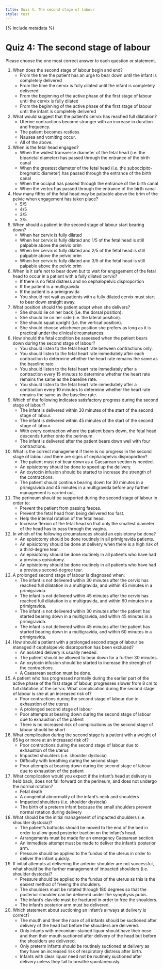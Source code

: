 ```yaml
---
title: Quiz 4. The second stage of labour
style: test
---
```


{% include metadata %}

# Quiz 4: The second stage of labour

Please choose the one most correct answer to each question or statement.

1.	When does the second stage of labour begin and end?
	-	From the time the patient has an urge to bear down until the infant is completely delivered
	+	From the time the cervix is fully dilated until the infant is completely delivered
	-	From the beginning of the active phase of the first stage of labour until the cervix is fully dilated
	-	From the beginning of the active phase of the first stage of labour until the infant is completely delivered
2.	What would suggest that the patient’s cervix has reached full dilatation?
	-	Uterine contractions become stronger with an increase in duration and frequency.
	-	The patient becomes restless.
	-	Nausea and vomiting occur.
	+	All of the above.
3.	When is the fetal head engaged?
	+	When the widest transverse diameter of the fetal head (i.e. the biparietal diameter) has passed through the entrance of the birth canal
	-	When the greatest diameter of the fetal head (i.e. the suboccipito-bregmatic diameter) has passed through the entrance of the birth canal
	-	When the occiput has passed through the entrance of the birth canal
	-	When the vertex has passed through the entrance of the birth canal
4.	How many fifths of the fetal head may be palpable above the brim of the pelvic when engagement has taken place?
	-	5/5
	-	4/5
	-	3/5
	+	2/5
5.	When should a patient in the second stage of labour start bearing down?
	-	When her cervix is fully dilated
	+	When her cervix is fully dilated and 1/5 of the fetal head is still palpable above the pelvic brim
	-	When her cervix is fully dilated and 2/5 of the fetal head is still palpable above the pelvic brim
	-	When her cervix is fully dilated and 3/5 of the fetal head is still palpable above the pelvic brim
6.	When is it safe not to bear down but to wait for engagement of the fetal head to occur in a patient with a fully dilated cervix?
	+	If there is no fetal distress and no cephalopelvic disproportion
	-	If the patient is a multigravida
	-	If the patient is a primigravida
	-	You should not wait as patients with a fully dilated cervix must start to bear down straight away.
7.	What position should the patient adopt when she delivers?
	-	She should lie on her back (i.e. the dorsal position).
	-	She should lie on her side (i.e. the lateral position).
	-	She should squat upright (i.e. the vertical position).
	+	She should choose whichever position she prefers as long as it is practical under the clinical circumstances.
8.	How should the fetal condition be assessed when the patient bears down during the second stage of labour?
	-	You should listen to the fetal heart rate between contractions only.
	+	You should listen to the fetal heart rate immediately after each contraction to determine whether the heart rate remains the same as the baseline rate.
	-	You should listen to the fetal heart rate immediately after a contraction every 15 minutes to determine whether the heart rate remains the same as the baseline rate.
	-	You should listen to the fetal heart rate immediately after a contraction every 10 minutes to determine whether the heart rate remains the same as the baseline rate.
9.	Which of the following indicates satisfactory progress during the second stage of labour?
	-	The infant is delivered within 30 minutes of the start of the second stage of labour.
	-	The infant is delivered within 45 minutes of the start of the second stage of labour.
	+	With every contraction where the patient bears down, the fetal head descends further onto the perineum.
	-	The infant is delivered after the patient bears down well with four contractions.
10.	What is the correct management if there is no progress in the second stage of labour and there are signs of cephalopelvic disproportion?
	+	The patient must not bear down as a Caesarean section is needed.
	-	An episiotomy should be done to speed up the delivery.
	-	An oxytocin infusion should be started to increase the strength of the contractions.
	-	The patient should continue bearing down for 30 minutes in a primigravida and 45 minutes in a multigravida before any further management is carried out.
11.	The perineum should be supported during the second stage of labour in order to:
	-	Prevent the patient from passing faeces.
	-	Prevent the fetal head from being delivered too fast.
	-	Help the internal rotation of the fetal head.
	+	Increase flexion of the fetal head so that only the smallest diameter of the head has to pass through the vagina.
12.	In which of the following circumstances should an episiotomy be done?
	-	An episiotomy should be done routinely in all primigravida patients.
	+	An episiotomy should be done at delivery when there is a high risk of a third-degree tear.
	-	An episiotomy should be done routinely in all patients who have had a previous episiotomy.
	-	An episiotomy should be done routinely in all patients who have had a previous second-degree tear.
13.	A prolonged second stage of labour is diagnosed when:
	-	The infant is not delivered within 30 minutes after the cervix has reached full dilatation in a multigravida, and within 45 minutes in a primigravida.
	-	The infant is not delivered within 45 minutes after the cervix has reached full dilatation in a multigravida, and within 60 minutes in a primigravida.
	+	The infant is not delivered within 30 minutes after the patient has started bearing down in a multigravida, and within 45 minutes in a primigravida.
	-	The infant is not delivered within 45 minutes after the patient has started bearing down in a multigravida, and within 60 minutes in a primigravida.
14.	How should a patient with a prolonged second stage of labour be managed if cephalopelvic disproportion has been excluded?
	+	An assisted delivery is usually needed.
	-	The patient should be allowed to bear down for a further 30 minutes.
	-	An oxytocin infusion should be started to increase the strength of the contractions.
	-	A Caesarean section must be done.
15.	A patient who has progressed normally during the earlier part of the active phase of the first stage of labour, progresses slower from 8 cm to full dilatation of the cervix. What complication during the second stage of labour is she at an increased risk of?
	-	Poor contractions during the second stage of labour due to exhaustion of the uterus
	+	A prolonged second stage of labour
	-	Poor attempts at bearing down during the second stage of labour due to exhaustion of the patient
	-	There is no increased risk of complications as the second stage of labour should be short
16.	What complication during the second stage is a patient with a weight of 85 kg or more at an increased risk of?
	-	Poor contractions during the second stage of labour due to exhaustion of the uterus
	+	Impacted shoulders (i.e. shoulder dystocia)
	-	Difficulty with breathing during the second stage
	-	Poor attempts at bearing down during the second stage of labour due to exhaustion of the patient
17.	What complication would you expect if the infant’s head at delivery is held back, does not fall forward on the perineum, and does not undergo the normal rotation?
	-	Fetal death
	-	A congenital abnormality of the infant’s neck and shoulders
	+	Impacted shoulders (i.e. shoulder dystocia)
	-	The birth of a preterm infant because the small shoulders prevent normal rotation during delivery
18.	What should be the initial management of impacted shoulders (i.e. shoulder dystocia)?
	+	The patient’s buttocks should be moved to the end of the bed in order to allow good posterior traction on the infant’s head.
	-	Arrangements must be made for an emergency Caesarean section.
	-	An immediate attempt must be made to deliver the infant’s posterior arm.
	-	Pressure should be applied to the fundus of the uterus in order to deliver the infant quickly.
19.	If initial attempts at delivering the anterior shoulder are not successful, what should be the further management of impacted shoulders (i.e. shoulder dystocia)?
	-	Pressure should be applied to the fundus of the uterus as this is the easiest method of freeing the shoulders.
	-	The shoulders must be rotated through 180 degrees so that the posterior shoulder can be delivered under the symphysis pubis.
	-	The infant’s clavicle must be fractured in order to free the shoulders.
	+	The infant’s posterior arm must be delivered. 
20.	Which statement about suctioning an infant’s airways at delivery is correct?
	-	The mouth and then the nose of all infants should be suctioned after delivery of the head but before the shoulders are delivered.
	-	Only infants with meconium-stained liquor should have their nose and then their mouth suctioned after delivery of the head but before the shoulders are delivered.
	-	Only preterm infants should be routinely suctioned at delivery as they have an increased risk of respiratory distress after birth.
	+	Infants with clear liquor need not be routinely suctioned after delivery unless they fail to breathe spontaneously.
